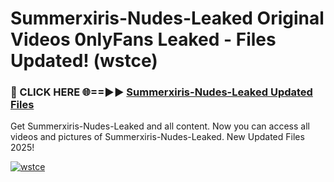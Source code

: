 # Summerxiris-Nudes-Leaked Original Videos 0nlyFans Leaked - Files Updated! (wstce)

<h3>🔴 CLICK HERE 🌐==►► <a href="https://tinyurl.com/5h6xmrr3" rel="nofollow">Summerxiris-Nudes-Leaked Updated Files</a></h3>

Get Summerxiris-Nudes-Leaked and all content. Now you can access all videos and pictures of Summerxiris-Nudes-Leaked. New Updated Files 2025!

[![wstce](https://i.imgur.com/KVD873Z.gif)](https://tinyurl.com/5h6xmrr3)
